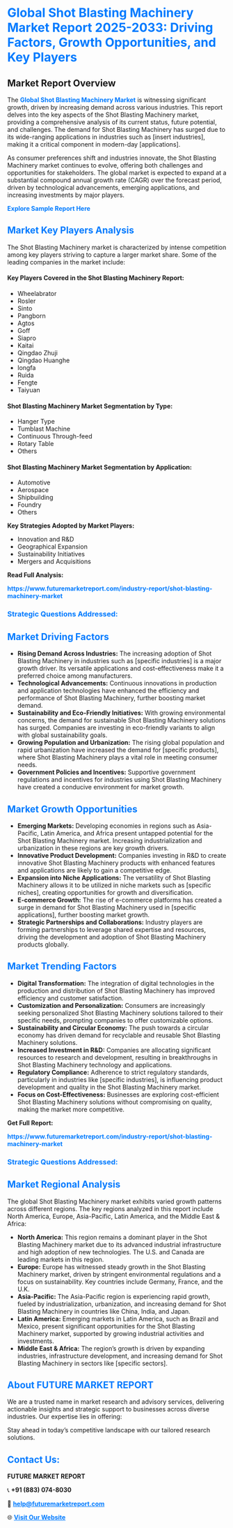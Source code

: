 <h1 style="color: #007BFF;">Global Shot Blasting Machinery Market Report 2025-2033: Driving Factors, Growth Opportunities, and Key Players</h1>

<section id="overview">
<h2>Market Report Overview</h2>
<p>The <a href="https://www.futuremarketreport.com/industry-report/shot-blasting-machinery-market" style="color: #007BFF; text-decoration: none;"><strong>Global Shot Blasting Machinery Market</strong></a> is witnessing significant growth, driven by increasing demand across various industries. This report delves into the key aspects of the Shot Blasting Machinery market, providing a comprehensive analysis of its current status, future potential, and challenges. The demand for Shot Blasting Machinery has surged due to its wide-ranging applications in industries such as [insert industries], making it a critical component in modern-day [applications].</p>
<p>As consumer preferences shift and industries innovate, the Shot Blasting Machinery market continues to evolve, offering both challenges and opportunities for stakeholders. The global market is expected to expand at a substantial compound annual growth rate (CAGR) over the forecast period, driven by technological advancements, emerging applications, and increasing investments by major players.</p>
</section>

<section id="overview">
<p><a href="https://www.futuremarketreport.com/request-sample/reportId=91186" style="color: #007BFF; text-decoration: none;"><strong>Explore Sample Report Here</strong></a></p>
</section>

<section id="key-players">
<h2 style="color: #007BFF;">Market Key Players Analysis</h2>
<p>The Shot Blasting Machinery market is characterized by intense competition among key players striving to capture a larger market share. Some of the leading companies in the market include:</p>
<h4>Key Players Covered in the Shot Blasting Machinery Report:</h4>
<ul><li>Wheelabrator</li><li>Rosler</li><li>Sinto</li><li>Pangborn</li><li>Agtos</li><li>Goff</li><li>Siapro</li><li>Kaitai</li><li>Qingdao Zhuji</li><li>Qingdao Huanghe</li><li>longfa</li><li>Ruida</li><li>Fengte</li><li>Taiyuan</li></ul>
<h4>Shot Blasting Machinery Market Segmentation by Type:</h4>
<ul><li>Hanger Type</li><li>Tumblast Machine</li><li>Continuous Through-feed</li><li>Rotary Table</li><li>Others</li></ul>

<h4>Shot Blasting Machinery Market Segmentation by Application:</h4>
<ul><li>Automotive</li><li>Aerospace</li><li>Shipbuilding</li><li>Foundry</li><li>Others</li></ul>
<p><strong>Key Strategies Adopted by Market Players:</strong></p>
<ul>
<li>Innovation and R&D</li>
<li>Geographical Expansion</li>
<li>Sustainability Initiatives</li>
<li>Mergers and Acquisitions</li>
</ul>
</section>

<section>
<p><strong>Read Full Analysis: </strong></p><a href="https://www.futuremarketreport.com/industry-report/shot-blasting-machinery-market" style="color: #007BFF; text-decoration: none;"><strong>https://www.futuremarketreport.com/industry-report/shot-blasting-machinery-market</strong></a>
<h3 style="color: #007BFF;">Strategic Questions Addressed:</h3>
</section>

<section id="driving-factors">
<h2 style="color: #007BFF;">Market Driving Factors</h2>
<ul>
<li><strong>Rising Demand Across Industries:</strong> The increasing adoption of Shot Blasting Machinery in industries such as [specific industries] is a major growth driver. Its versatile applications and cost-effectiveness make it a preferred choice among manufacturers.</li>
<li><strong>Technological Advancements:</strong> Continuous innovations in production and application technologies have enhanced the efficiency and performance of Shot Blasting Machinery, further boosting market demand.</li>
<li><strong>Sustainability and Eco-Friendly Initiatives:</strong> With growing environmental concerns, the demand for sustainable Shot Blasting Machinery solutions has surged. Companies are investing in eco-friendly variants to align with global sustainability goals.</li>
<li><strong>Growing Population and Urbanization:</strong> The rising global population and rapid urbanization have increased the demand for [specific products], where Shot Blasting Machinery plays a vital role in meeting consumer needs.</li>
<li><strong>Government Policies and Incentives:</strong> Supportive government regulations and incentives for industries using Shot Blasting Machinery have created a conducive environment for market growth.</li>
</ul>
</section>

<section id="growth-opportunities">
<h2 style="color: #007BFF;">Market Growth Opportunities</h2>
<ul>
<li><strong>Emerging Markets:</strong> Developing economies in regions such as Asia-Pacific, Latin America, and Africa present untapped potential for the Shot Blasting Machinery market. Increasing industrialization and urbanization in these regions are key growth drivers.</li>
<li><strong>Innovative Product Development:</strong> Companies investing in R&D to create innovative Shot Blasting Machinery products with enhanced features and applications are likely to gain a competitive edge.</li>
<li><strong>Expansion into Niche Applications:</strong> The versatility of Shot Blasting Machinery allows it to be utilized in niche markets such as [specific niches], creating opportunities for growth and diversification.</li>
<li><strong>E-commerce Growth:</strong> The rise of e-commerce platforms has created a surge in demand for Shot Blasting Machinery used in [specific applications], further boosting market growth.</li>
<li><strong>Strategic Partnerships and Collaborations:</strong> Industry players are forming partnerships to leverage shared expertise and resources, driving the development and adoption of Shot Blasting Machinery products globally.</li>
</ul>
</section>

<section id="trending-factors">
<h2 style="color: #007BFF;">Market Trending Factors</h2>
<ul>
<li><strong>Digital Transformation:</strong> The integration of digital technologies in the production and distribution of Shot Blasting Machinery has improved efficiency and customer satisfaction.</li>
<li><strong>Customization and Personalization:</strong> Consumers are increasingly seeking personalized Shot Blasting Machinery solutions tailored to their specific needs, prompting companies to offer customizable options.</li>
<li><strong>Sustainability and Circular Economy:</strong> The push towards a circular economy has driven demand for recyclable and reusable Shot Blasting Machinery solutions.</li>
<li><strong>Increased Investment in R&D:</strong> Companies are allocating significant resources to research and development, resulting in breakthroughs in Shot Blasting Machinery technology and applications.</li>
<li><strong>Regulatory Compliance:</strong> Adherence to strict regulatory standards, particularly in industries like [specific industries], is influencing product development and quality in the Shot Blasting Machinery market.</li>
<li><strong>Focus on Cost-Effectiveness:</strong> Businesses are exploring cost-efficient Shot Blasting Machinery solutions without compromising on quality, making the market more competitive.</li>
</ul>
</section>

<section>
<p><strong>Get Full Report: </strong></p><a href="https://www.futuremarketreport.com/industry-report/shot-blasting-machinery-market" style="color: #007BFF; text-decoration: none;"><strong>https://www.futuremarketreport.com/industry-report/shot-blasting-machinery-market</strong></a>
<h3 style="color: #007BFF;">Strategic Questions Addressed:</h3>
</section>


<section id="regional-analysis">
<h2 style="color: #007BFF;">Market Regional Analysis</h2>
<p>The global Shot Blasting Machinery market exhibits varied growth patterns across different regions. The key regions analyzed in this report include North America, Europe, Asia-Pacific, Latin America, and the Middle East & Africa:</p>
<ul>
<li><strong>North America:</strong> This region remains a dominant player in the Shot Blasting Machinery market due to its advanced industrial infrastructure and high adoption of new technologies. The U.S. and Canada are leading markets in this region.</li>
<li><strong>Europe:</strong> Europe has witnessed steady growth in the Shot Blasting Machinery market, driven by stringent environmental regulations and a focus on sustainability. Key countries include Germany, France, and the U.K.</li>
<li><strong>Asia-Pacific:</strong> The Asia-Pacific region is experiencing rapid growth, fueled by industrialization, urbanization, and increasing demand for Shot Blasting Machinery in countries like China, India, and Japan.</li>
<li><strong>Latin America:</strong> Emerging markets in Latin America, such as Brazil and Mexico, present significant opportunities for the Shot Blasting Machinery market, supported by growing industrial activities and investments.</li>
<li><strong>Middle East & Africa:</strong> The region’s growth is driven by expanding industries, infrastructure development, and increasing demand for Shot Blasting Machinery in sectors like [specific sectors].</li>
</ul>
</section>

<footer>
<h2 style="color: #007BFF;">About FUTURE MARKET REPORT</h2>
<p>We are a trusted name in market research and advisory services, delivering actionable insights and strategic support to businesses across diverse industries. Our expertise lies in offering:</p>

<p>Stay ahead in today’s competitive landscape with our tailored research solutions.</p>

<h2 style="color: #007BFF;">Contact Us:</h2>
<p><strong>FUTURE MARKET REPORT</strong></p>
<p>📞 <strong>+91 (883) 074-8030</strong></p>
<p>📧 <strong><a href="mailto:help@futuremarketreport.com" style="color: #007BFF;">help@futuremarketreport.com</a></strong></p>
<p>🌐 <strong><a href="https://www.futuremarketreport.com/" style="color: #007BFF;">Visit Our Website</a></strong></p>
</footer>